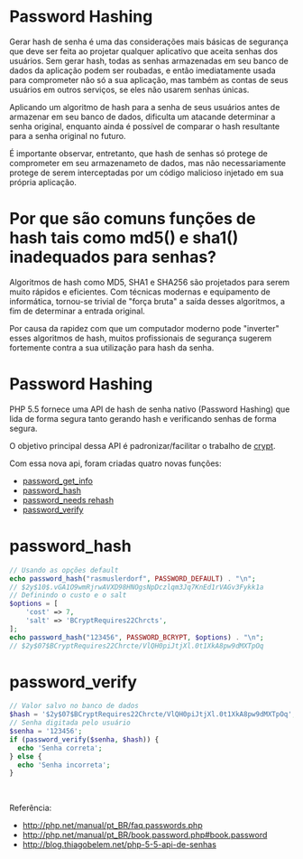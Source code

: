 # Password Hashing

Gerar hash de senha é uma das considerações mais básicas de segurança que deve ser 
feita ao projetar qualquer aplicativo que aceita senhas dos usuários. Sem gerar hash, 
todas as senhas armazenadas em seu banco de dados da aplicação podem ser roubadas, 
e então imediatamente usada para comprometer não só a sua aplicação, mas também as 
contas de seus usuários em outros serviços, se eles não usarem senhas únicas.

Aplicando um algoritmo de hash para a senha de seus usuários antes de armazenar em 
seu banco de dados, dificulta um atacande determinar a senha original, enquanto 
ainda é possível de comparar o hash resultante para a senha original no futuro.

É importante observar, entretanto, que hash de senhas só protege de comprometer 
em seu armazenameto de dados, mas não necessariamente protege de serem interceptadas 
por um código malicioso injetado em sua própria aplicação.

# Por que são comuns funções de hash tais como md5() e sha1() inadequados para senhas?

Algoritmos de hash como MD5, SHA1 e SHA256 são projetados para serem muito rápidos e eficientes. 
Com técnicas modernas e equipamento de informática, tornou-se trivial de "força bruta" a saída desses algoritmos, a fim de determinar a entrada original.

Por causa da rapidez com que um computador moderno pode "inverter" esses algoritmos de hash, 
muitos profissionais de segurança sugerem fortemente contra a sua utilização para hash da senha.

# Password Hashing

PHP 5.5 fornece uma API de hash de senha nativo (Password Hashing) que lida de forma 
segura tanto gerando hash e verificando senhas de forma segura.

O objetivo principal dessa API é padronizar/facilitar o trabalho de [crypt](http://php.net/crypt).

Com essa nova api, foram criadas quatro novas funções:

* [password_get_info](http://php.net/password_get_info)
* [password_hash](http://php.net/password_hash)
* [password_needs rehash](http://php.net/password_needs_rehash)
* [password_verify](http://php.net/password_verify)

# password_hash

```php
// Usando as opções default
echo password_hash("rasmuslerdorf", PASSWORD_DEFAULT) . "\n";
// $2y$10$.vGA1O9wmRjrwAVXD98HNOgsNpDczlqm3Jq7KnEd1rVAGv3Fykk1a
// Definindo o custo e o salt
$options = [
    'cost' => 7,
    'salt' => 'BCryptRequires22Chrcts',
];
echo password_hash("123456", PASSWORD_BCRYPT, $options) . "\n";
// $2y$07$BCryptRequires22Chrcte/VlQH0piJtjXl.0t1XkA8pw9dMXTpOq
```

# password_verify

```php
// Valor salvo no banco de dados
$hash = '$2y$07$BCryptRequires22Chrcte/VlQH0piJtjXl.0t1XkA8pw9dMXTpOq';
// Senha digitada pelo usuário
$senha = '123456';
if (password_verify($senha, $hash)) {
  echo 'Senha correta';
} else {
  echo 'Senha incorreta';
}
```

<br />

Referência: 
* http://php.net/manual/pt_BR/faq.passwords.php
* http://php.net/manual/pt_BR/book.password.php#book.password
* http://blog.thiagobelem.net/php-5-5-api-de-senhas


